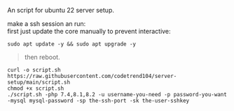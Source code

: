 An script for ubuntu 22 server setup.

make a ssh session an run:  
first just update the core manually to prevent interactive:  
```
sudo apt update -y && sudo apt upgrade -y
```

> then reboot.

```
curl -o script.sh https://raw.githubusercontent.com/codetrend104/server-setup/main/script.sh
chmod +x script.sh
./script.sh -php 7.4,8.1,8.2 -u username-you-need -p password-you-want -mysql mysql-password -sp the-ssh-port -sk the-user-sshkey
```